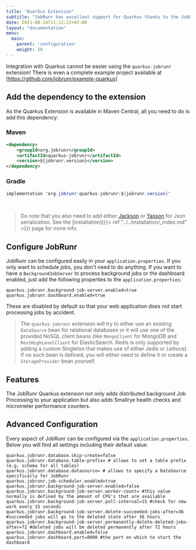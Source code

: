 ```yaml
---
title: "Quarkus Extension"
subtitle: "JobRunr has excellent support for Quarkus thanks to the JobRunr Quarkus Extension"
date: 2021-08-24T11:12:23+02:00
layout: "documentation"
menu: 
  main: 
    parent: 'configuration'
    weight: 20
---
```

Integration with Quarkus cannot be easier using the `quarkus-jobrunr` extension! There is even a complete example project available at [https://github.com/jobrunr/example-quarkus]

## Add the dependency to the extension
As the Quarkus Extension is available in Maven Central, all you need to do is add this dependency:
### Maven
```xml
<dependency> 
    <groupId>org.jobrunr</groupId> 
    <artifactId>quarkus-jobrunr</artifactId> 
    <version>${jobrunr.version}</version> 
</dependency>
```

### Gradle
```java
implementation 'org.jobrunr:quarkus-jobrunr:${jobrunr.version}'
```
<br/>

> Do note that you also need to add either [Jackson](https://search.maven.org/artifact/io.quarkus/quarkus-jackson) or [Yasson](https://search.maven.org/artifact/io.quarkus/quarkus-jsonb) for Json serialization. See the [installation]({{< ref "../../installation/_index.md" >}}) page for more info.


## Configure JobRunr
JobRunr can be configured easily in your `application.properties`. If you only want to schedule jobs, you don't need to do anything. If you want to have a `BackgroundJobServer` to process background jobs or the dashboard enabled, just add the following properties to the `application.properties`:

```
quarkus.jobrunr.background-job-server.enabled=true
quarkus.jobrunr.dashboard.enabled=true

```

These are disabled by default so that your web application does not start processing jobs by accident.


> The `quarkus-jobrunr` extension will try to either use an existing `DataSource` bean for relational databases or it will use one of the provided NoSQL client beans (like `MongoClient` for MongoDB and `RestHighLevelClient` for ElasticSearch. Redis is only supported by adding a custom Singleton that makes use of either Jedis or Lettuce). <br/>
> If no such bean is defined, you will either need to define it or create a `StorageProvider` bean yourself.

## Features
The JobRunr Quarkus extension not only adds distributed background Job Processing to your application but also adds Smallrye health checks and micrometer performance counters.

## Advanced Configuration
Every aspect of JobRunr can be configured via the `application.properties`. Below you will find all settings including their default value.

```
quarkus.jobrunr.database.skip-create=false
quarkus.jobrunr.database.table-prefix= # allows to set a table prefix (e.g. schema for all tables)
quarkus.jobrunr.database.datasource= # allows to specify a DataSource specifically for JobRunr
quarkus.jobrunr.job-scheduler.enabled=true
quarkus.jobrunr.background-job-server.enabled=false
quarkus.jobrunr.background-job-server.worker-count= #this value normally is defined by the amount of CPU's that are available
quarkus.jobrunr.background-job-server.poll-interval=15 #check for new work every 15 seconds
quarkus.jobrunr.background-job-server.delete-succeeded-jobs-after=36 #succeeded jobs will go to the deleted state after 36 hours
quarkus.jobrunr.background-job-server.permanently-delete-deleted-jobs-after=72 #deleted jobs will be deleted permanently after 72 hours
quarkus.jobrunr.dashboard.enabled=false
quarkus.jobrunr.dashboard.port=8000 #the port on which to start the dashboard
```